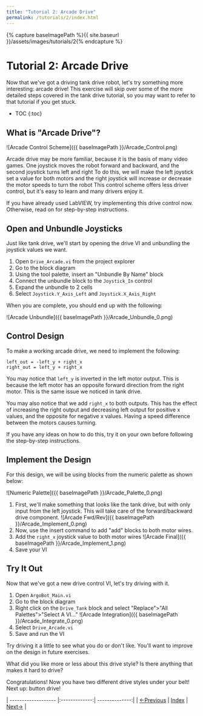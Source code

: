 ```yaml
---
title: "Tutorial 2: Arcade Drive"
permalink: /tutorials/2/index.html
---
```

[PREV]: {{site.baseurl}}/tutorials/1/index.html
[HOME]: {{site.baseurl}}/index.html
[NEXT]: {{site.baseurl}}/tutorials/3/index.html

{% capture baseImagePath %}{{ site.baseurl }}/assets/images/tutorials/2{% endcapture %}

# Tutorial 2: Arcade Drive

Now that we've got a driving tank drive robot, let's try something more interesting: arcade drive!
This exercise will skip over some of the more detailed steps covered in the tank drive tutorial, so you may want to refer to that tutorial if you get stuck.

* TOC
{:toc}

## What is "Arcade Drive"?

![Arcade Control Scheme]({{ baseImagePath }}/Arcade_Control.png)

Arcade drive may be more familiar, because it is the basis of many video games.
One joystick moves the robot forward and backward, and the second joystick turns left and right
To do this, we will make the left joystick set a value for both motors and the right joystick will increase or decrease the motor speeds to turn the robot
This control scheme offers less driver control, but it's easy to learn and many drivers enjoy it.

If you have already used LabVIEW, try implementing this drive control now.  Otherwise, read on for step-by-step instructions.

## Open and Unbundle Joysticks

Just like tank drive, we'll start by opening the drive VI and unbundling the joystick values we want.
1. Open `Drive_Arcade.vi` from the project explorer
2. Go to the block diagram
3. Using the tool palette, insert an "Unbundle By Name" block
4. Connect the unbundle block to the `Joystick_In` control
5. Expand the unbundle to 2 cells
6. Select `Joystick.Y_Axis_Left` and `Joystick.X_Axis_Right`

When you are complete, you should end up with the following:

![Arcade Unbundle]({{ baseImagePath }}/Arcade_Unbundle_0.png)

## Control Design

To make a working arcade drive, we need to implement the following:

```
left_out = -left_y + right_x
right_out = left_y + right_x
```

You may notice that `left_y` is inverted in the left motor output.  This is because the left motor has an opposite forward direction from the right motor.
This is the same issue we noticed in tank drive.

You may also notice that we add `right_x` to both outputs.
This has the effect of increasing the right output and decreasing left output for positive x values, and the opposite for negative x values.
Having a speed difference between the motors causes turning.

If you have any ideas on how to do this, try it on your own before following the step-by-step instructions.

## Implement the Design

For this design, we will be using blocks from the numeric palette as shown below:

![Numeric Palette]({{ baseImagePath }}/Arcade_Palette_0.png)

1. First, we'll make something that looks like the tank drive, but with only input from the left joystick.
   This will take care of the forward/backward drive component.
![Arcade Fwd/Rev]({{ baseImagePath }}/Arcade_Implement_0.png)
2. Now, use the insert command to add "add" blocks to both motor wires.
3. Add the `right_x` joystick value to both motor wires
![Arcade Final]({{ baseImagePath }}/Arcade_Implement_1.png)
4. Save your VI

## Try It Out

Now that we've got a new drive control VI, let's try driving with it.

1. Open `ArgoBot_Main.vi`
2. Go to the block diagram
3. Right click on the `Drive_Tank` block and select "Replace">"All Palettes">"Select A VI..."
![Arcade Integration]({{ baseImagePath }}/Arcade_Integrate_0.png)
4. Select `Drive_Arcade.vi`
5. Save and run the VI

Try driving it a little to see what you do or don't like.  You'll want to improve on the design in future exercises.

What did you like more or less about this drive style?
Is there anything that makes it hard to drive?

Congratulations!  Now you have two different drive styles under your belt!
Next up: button drive!


| ------------------- |:-------------:| --------------:|
| [<-Previous][PREV]  | [Index][HOME] | [Next->][NEXT] |
